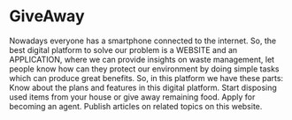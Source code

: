 # GiveAway
Nowadays everyone has a smartphone connected to the internet. So, the best digital platform to solve our problem is a WEBSITE and an APPLICATION, where we can provide insights on waste management, let people know how can they protect our environment by doing simple tasks which can produce great benefits. So, in this platform we have these parts: Know about the plans and features in this digital platform. Start disposing  used items from your house or give away remaining food. Apply for becoming an agent. Publish articles on related topics on this website.
